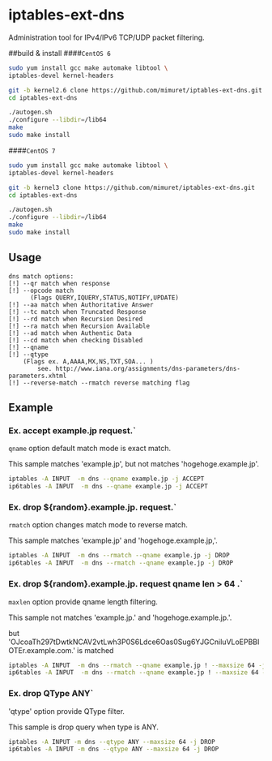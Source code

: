 # iptables-ext-dns
Administration tool for IPv4/IPv6 TCP/UDP packet filtering.

##build & install
####`CentOS 6`
```bash
sudo yum install gcc make automake libtool \
iptables-devel kernel-headers

git -b kernel2.6 clone https://github.com/mimuret/iptables-ext-dns.git
cd iptables-ext-dns

./autogen.sh
./configure --libdir=/lib64
make
sudo make install
```

####`CentOS 7`
```bash
sudo yum install gcc make automake libtool \
iptables-devel kernel-headers

git -b kernel3 clone https://github.com/mimuret/iptables-ext-dns.git
cd iptables-ext-dns

./autogen.sh
./configure --libdir=/lib64
make
sudo make install
```


## Usage
```option
dns match options:
[!] --qr match when response
[!] --opcode match
      (Flags QUERY,IQUERY,STATUS,NOTIFY,UPDATE)
[!] --aa match when Authoritative Answer
[!] --tc match when Truncated Response
[!] --rd match when Recursion Desired
[!] --ra match when Recursion Available
[!] --ad match when Authentic Data
[!] --cd match when checking Disabled
[!] --qname
[!] --qtype
    (Flags ex. A,AAAA,MX,NS,TXT,SOA... )
        see. http://www.iana.org/assignments/dns-parameters/dns-parameters.xhtml
[!] --reverse-match --rmatch reverse matching flag
```

## Example
### Ex. accept example.jp request.`
`qname` option default match mode is exact match.

This sample matches 'example.jp', but not matches 'hogehoge.example.jp'.

```bash
iptables -A INPUT  -m dns --qname example.jp -j ACCEPT
ip6tables -A INPUT  -m dns --qname example.jp -j ACCEPT
```

### Ex. drop ${random}.example.jp. request.`
`rmatch` option changes match mode to reverse match.

This sample matches 'example.jp' and 'hogehoge.example.jp,'.

```bash
iptables -A INPUT  -m dns --rmatch --qname example.jp -j DROP
ip6tables -A INPUT  -m dns --rmatch --qname example.jp -j DROP
```

### Ex. drop ${random}.example.jp. request qname len > 64 .`
`maxlen` option provide qname length filtering.

This sample not matches 'example.jp.' and 'hogehoge.example.jp.'.

but 'OJcoaTh297tDwtkNCAV2vtLwh3P0S6Ldce6Oas0Sug6YJGCniluVLoEPBBIOTEr.example.com.' is matched
```bash
iptables -A INPUT  -m dns --rmatch --qname example.jp ! --maxsize 64 -j DROP
ip6tables -A INPUT  -m dns --rmatch --qname example.jp ! --maxsize 64 -j DROP
```

### Ex. drop QType ANY`
'qtype' option provide QType filter.

This sample is drop query when type is ANY.
```bash
iptables -A INPUT -m dns --qtype ANY --maxsize 64 -j DROP
ip6tables -A INPUT -m dns --qtype ANY --maxsize 64 -j DROP
```

